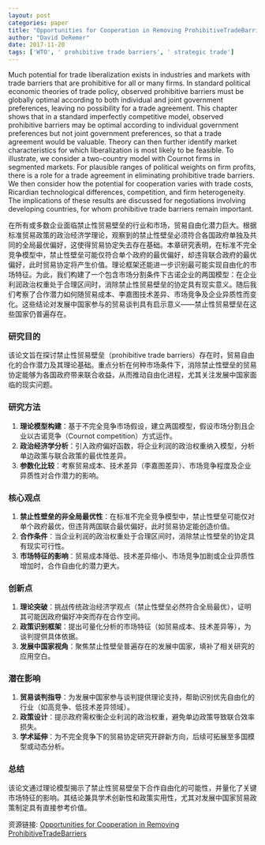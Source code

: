 ```yaml
---
layout: post
categories: paper
title: "Opportunities for Cooperation in Removing ProhibitiveTradeBarriers"
author: "David DeRemer"
date: 2017-11-20
tags: ['WTO', ' prohibitive trade barriers', ' strategic trade']
---
```


Much potential for trade liberalization exists in industries and markets with trade barriers that are prohibitive for all or many firms. In standard political economic theories of trade policy, observed prohibitive barriers must be globally optimal according to both individual and joint government preferences, leaving no possibility for a trade agreement. This chapter shows that in a standard imperfectly competitive model, observed prohibitive barriers may be optimal according to individual government preferences but not joint government preferences, so that a trade agreement would be valuable. Theory can then further identify market characteristics for which liberalization is most likely to be feasible. To illustrate, we consider a two-country model with Cournot firms in segmented markets. For plausible ranges of political weights on firm profits, there is a role for a trade agreement in eliminating prohibitive trade barriers. We then consider how the potential for cooperation varies with trade costs, Ricardian technological differences, competition, and firm heterogeneity. The implications of these results are discussed for negotiations involving developing countries, for whom prohibitive trade barriers remain important.

在所有或多数企业面临禁止性贸易壁垒的行业和市场，贸易自由化潜力巨大。根据标准贸易政策的政治经济学理论，观察到的禁止性壁垒必须符合各国政府单独及共同的全局最优偏好，这使得贸易协定失去存在基础。本章研究表明，在标准不完全竞争模型中，禁止性壁垒可能仅符合单个政府的最优偏好，却违背联合政府的最优偏好，此时贸易协定将产生价值。理论框架还能进一步识别最可能实现自由化的市场特征。为此，我们构建了一个包含市场分割条件下古诺企业的两国模型：在企业利润政治权重处于合理区间时，消除禁止性贸易壁垒的协定具有现实意义。随后我们考察了合作潜力如何随贸易成本、李嘉图技术差异、市场竞争及企业异质性而变化。这些结论对发展中国家参与的贸易谈判具有启示意义——禁止性贸易壁垒在这些国家仍普遍存在。

### 研究目的  
该论文旨在探讨禁止性贸易壁垒（prohibitive trade barriers）存在时，贸易自由化的合作潜力及其理论基础。重点分析在何种市场条件下，消除禁止性壁垒的贸易协定能够为各国政府带来联合收益，从而推动自由化进程，尤其关注发展中国家面临的现实问题。

### 研究方法  
1. **理论模型构建**：基于不完全竞争市场假设，建立两国模型，假设市场分割且企业以古诺竞争（Cournot competition）方式运作。  
2. **政治经济学分析**：引入政府偏好函数，将企业利润的政治权重纳入模型，分析单边政策与联合政策的最优性差异。  
3. **参数化比较**：考察贸易成本、技术差异（李嘉图差异）、市场竞争程度及企业异质性对合作潜力的影响。  

### 核心观点  
1. **禁止性壁垒的非全局最优性**：在标准不完全竞争模型中，禁止性壁垒可能仅对单个政府最优，但违背两国联合最优偏好，此时贸易协定能创造价值。  
2. **合作条件**：当企业利润的政治权重处于合理区间时，消除禁止性壁垒的协定具有现实可行性。  
3. **市场特征的影响**：贸易成本降低、技术差异缩小、市场竞争加剧或企业异质性增加时，合作自由化的潜力更大。  

### 创新点  
1. **理论突破**：挑战传统政治经济学观点（禁止性壁垒必然符合全局最优），证明其可能因政府偏好冲突而存在合作空间。  
2. **政策识别框架**：提出可量化分析的市场特征（如贸易成本、技术差异等），为谈判提供具体依据。  
3. **发展中国家视角**：聚焦禁止性壁垒普遍存在的发展中国家，填补了相关研究的应用空白。  

### 潜在影响  
1. **贸易谈判指导**：为发展中国家参与谈判提供理论支持，帮助识别优先自由化的行业（如高竞争、低技术差异领域）。  
2. **政策设计**：提示政府需权衡企业利润的政治权重，避免单边政策导致联合效率损失。  
3. **学术延伸**：为不完全竞争下的贸易协定研究开辟新方向，后续可拓展至多国模型或动态分析。  

### 总结  
该论文通过理论模型揭示了禁止性贸易壁垒下合作自由化的可能性，并量化了关键市场特征的影响。其结论兼具学术创新性和政策实用性，尤其对发展中国家贸易政策制定具有直接参考价值。

资源链接: [Opportunities for Cooperation in Removing ProhibitiveTradeBarriers](https://papers.ssrn.com/sol3/papers.cfm?abstract_id=3071449)
